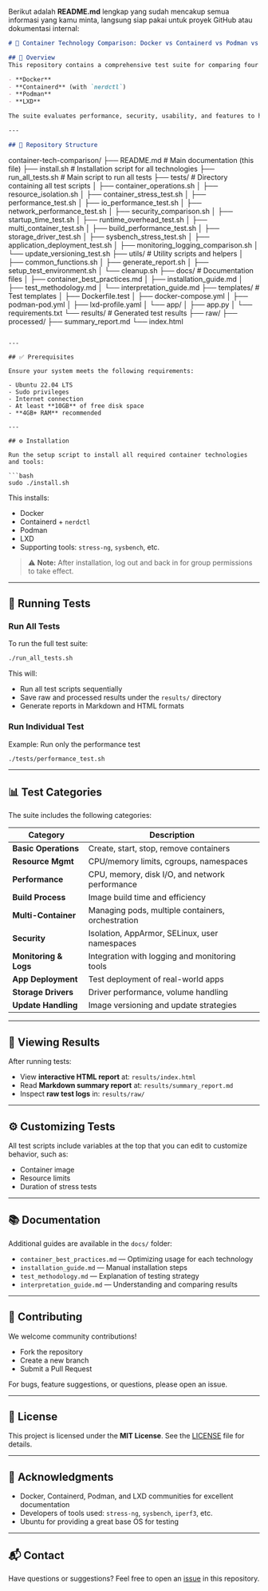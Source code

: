 Berikut adalah **README.md** lengkap yang sudah mencakup semua informasi yang kamu minta, langsung siap pakai untuk proyek GitHub atau dokumentasi internal:

```markdown
# 🐳 Container Technology Comparison: Docker vs Containerd vs Podman vs LXD

## 📘 Overview
This repository contains a comprehensive test suite for comparing four popular container technologies on **Ubuntu 22.04**:

- **Docker**
- **Containerd** (with `nerdctl`)
- **Podman**
- **LXD**

The suite evaluates performance, security, usability, and features to help you select the right technology for your environment.

---

## 📁 Repository Structure

```

container-tech-comparison/
├── README.md                            # Main documentation (this file)
├── install.sh                           # Installation script for all technologies
├── run\_all\_tests.sh                     # Main script to run all tests
├── tests/                               # Directory containing all test scripts
│   ├── container\_operations.sh
│   ├── resource\_isolation.sh
│   ├── container\_stress\_test.sh
│   ├── performance\_test.sh
│   ├── io\_performance\_test.sh
│   ├── network\_performance\_test.sh
│   ├── security\_comparison.sh
│   ├── startup\_time\_test.sh
│   ├── runtime\_overhead\_test.sh
│   ├── multi\_container\_test.sh
│   ├── build\_performance\_test.sh
│   ├── storage\_driver\_test.sh
│   ├── sysbench\_stress\_test.sh
│   ├── application\_deployment\_test.sh
│   ├── monitoring\_logging\_comparison.sh
│   └── update\_versioning\_test.sh
├── utils/                               # Utility scripts and helpers
│   ├── common\_functions.sh
│   ├── generate\_report.sh
│   ├── setup\_test\_environment.sh
│   └── cleanup.sh
├── docs/                                # Documentation files
│   ├── container\_best\_practices.md
│   ├── installation\_guide.md
│   ├── test\_methodology.md
│   └── interpretation\_guide.md
├── templates/                           # Test templates
│   ├── Dockerfile.test
│   ├── docker-compose.yml
│   ├── podman-pod.yml
│   ├── lxd-profile.yaml
│   └── app/
│       ├── app.py
│       └── requirements.txt
└── results/                             # Generated test results
├── raw/
├── processed/
├── summary\_report.md
└── index.html

````

---

## ✅ Prerequisites

Ensure your system meets the following requirements:

- Ubuntu 22.04 LTS
- Sudo privileges
- Internet connection
- At least **10GB** of free disk space
- **4GB+ RAM** recommended

---

## ⚙️ Installation

Run the setup script to install all required container technologies and tools:

```bash
sudo ./install.sh
````

This installs:

* Docker
* Containerd + `nerdctl`
* Podman
* LXD
* Supporting tools: `stress-ng`, `sysbench`, etc.

> ⚠️ **Note:** After installation, log out and back in for group permissions to take effect.

---

## 🚀 Running Tests

### Run All Tests

To run the full test suite:

```bash
./run_all_tests.sh
```

This will:

* Run all test scripts sequentially
* Save raw and processed results under the `results/` directory
* Generate reports in Markdown and HTML formats

### Run Individual Test

Example: Run only the performance test

```bash
./tests/performance_test.sh
```

---

## 📊 Test Categories

The suite includes the following categories:

| Category              | Description                                       |
| --------------------- | ------------------------------------------------- |
| **Basic Operations**  | Create, start, stop, remove containers            |
| **Resource Mgmt**     | CPU/memory limits, cgroups, namespaces            |
| **Performance**       | CPU, memory, disk I/O, and network performance    |
| **Build Process**     | Image build time and efficiency                   |
| **Multi-Container**   | Managing pods, multiple containers, orchestration |
| **Security**          | Isolation, AppArmor, SELinux, user namespaces     |
| **Monitoring & Logs** | Integration with logging and monitoring tools     |
| **App Deployment**    | Test deployment of real-world apps                |
| **Storage Drivers**   | Driver performance, volume handling               |
| **Update Handling**   | Image versioning and update strategies            |

---

## 📂 Viewing Results

After running tests:

* View **interactive HTML report** at: `results/index.html`
* Read **Markdown summary report** at: `results/summary_report.md`
* Inspect **raw test logs** in: `results/raw/`

---

## ⚙️ Customizing Tests

All test scripts include variables at the top that you can edit to customize behavior, such as:

* Container image
* Resource limits
* Duration of stress tests

---

## 📚 Documentation

Additional guides are available in the `docs/` folder:

* `container_best_practices.md` — Optimizing usage for each technology
* `installation_guide.md` — Manual installation steps
* `test_methodology.md` — Explanation of testing strategy
* `interpretation_guide.md` — Understanding and comparing results

---

## 🤝 Contributing

We welcome community contributions!

* Fork the repository
* Create a new branch
* Submit a Pull Request

For bugs, feature suggestions, or questions, please open an issue.

---

## 🪪 License

This project is licensed under the **MIT License**. See the [LICENSE](./LICENSE) file for details.

---

## 🙏 Acknowledgments

* Docker, Containerd, Podman, and LXD communities for excellent documentation
* Developers of tools used: `stress-ng`, `sysbench`, `iperf3`, etc.
* Ubuntu for providing a great base OS for testing

---

## 📬 Contact

Have questions or suggestions?
Feel free to open an [issue](https://github.com/your-repo/issues) in this repository.
